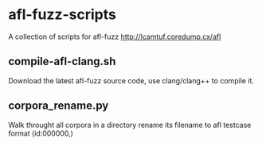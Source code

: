 # afl-fuzz-scripts

A collection of scripts for afl-fuzz    http://lcamtuf.coredump.cx/afl

## compile-afl-clang.sh

Download the latest afl-fuzz source code, use clang/clang++ to compile it.

## corpora_rename.py

Walk throught all corpora in a directory rename its filename to afl testcase format (id:000000,)
